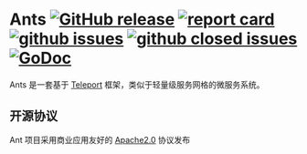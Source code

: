 # Ants [![GitHub release](https://img.shields.io/github/release/henrylee2cn/ants.svg?style=flat-square)](https://github.com/henrylee2cn/ants/releases) [![report card](https://goreportcard.com/badge/github.com/henrylee2cn/ants?style=flat-square)](http://goreportcard.com/report/henrylee2cn/ants) [![github issues](https://img.shields.io/github/issues/henrylee2cn/ants.svg?style=flat-square)](https://github.com/henrylee2cn/ants/issues?q=is%3Aopen+is%3Aissue) [![github closed issues](https://img.shields.io/github/issues-closed-raw/henrylee2cn/ants.svg?style=flat-square)](https://github.com/henrylee2cn/ants/issues?q=is%3Aissue+is%3Aclosed) [![GoDoc](https://img.shields.io/badge/godoc-reference-blue.svg?style=flat-square)](http://godoc.org/github.com/henrylee2cn/ants)


Ants 是一套基于 [Teleport](https://github.com/henrylee2cn/teleport) 框架，类似于轻量级服务网格的微服务系统。

## 开源协议

Ant 项目采用商业应用友好的 [Apache2.0](https://github.com/henrylee2cn/ant/raw/master/LICENSE) 协议发布
